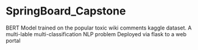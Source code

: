 # SpringBoard_Capstone
BERT Model trained on the popular toxic wiki comments kaggle dataset.
A multi-lable multi-classification NLP problem
Deployed via flask to a web portal
